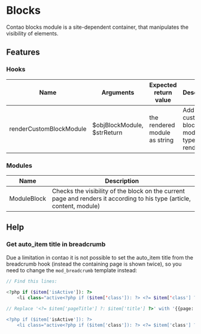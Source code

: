 # Blocks

Contao blocks module is a site-dependent container, that manipulates the visibility of elements.

## Features

### Hooks

Name | Arguments | Expected return value | Description
---- | --------- | --------------------- | -----------
renderCustomBlockModule | $objBlockModule, $strReturn | the rendered module as string | Add custom block module type rendering

### Modules

Name | Description
---- | -----------
ModuleBlock | Checks the visibility of the block on the current page and renders it according to his type (article, content, module)

## Help

### Get auto_item title in breadcrumb

Due a limitation in contao it is not possible to set the auto_item title from the breadcrumb hook (instead the containing page is shown twice), so you need to change the `mod_breadcrumb` template instead:

```php
// Find this lines:
 
<?php if ($item['isActive']): ?>
    <li class="active<?php if ($item['class']): ?> <?= $item['class'] ?><?php endif; ?> last"><?= $item['pageTitle'] ?: $item['title'] ?></li>

// Replace '<?= $item['pageTitle'] ?: $item['title'] ?>' with '{{page::pageTitle}}'

<?php if ($item['isActive']): ?>
    <li class="active<?php if ($item['class']): ?> <?= $item['class'] ?><?php endif; ?> last">{{page::pageTitle}}</li>
```